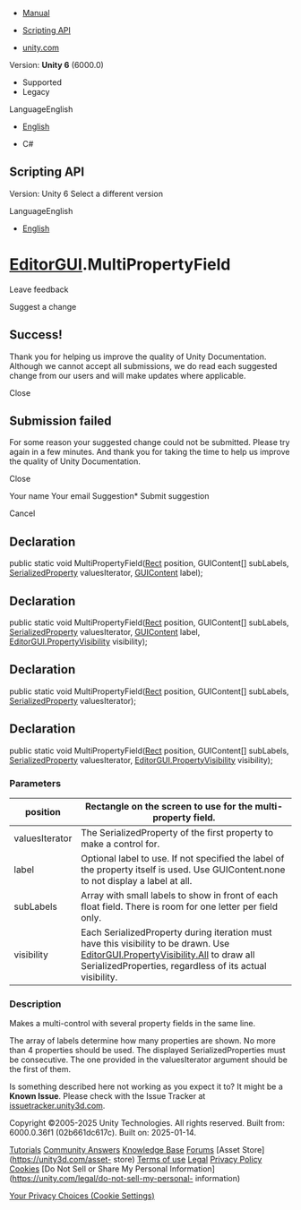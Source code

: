 [ ]()

  * [Manual](../Manual/index.html)
  * [Scripting API](../ScriptReference/index.html)

  * [unity.com](https://unity.com/)

Version: **Unity 6** (6000.0)

  * Supported
  * Legacy

LanguageEnglish

  * [English]()

  * C#

[ ](https://docs.unity3d.com)

## Scripting API

Version: Unity 6 Select a different version

LanguageEnglish

  * [English]()

#  [EditorGUI](EditorGUI.html).MultiPropertyField

Leave feedback

Suggest a change

## Success!

Thank you for helping us improve the quality of Unity Documentation. Although
we cannot accept all submissions, we do read each suggested change from our
users and will make updates where applicable.

Close

## Submission failed

For some reason your suggested change could not be submitted. Please <a>try
again</a> in a few minutes. And thank you for taking the time to help us
improve the quality of Unity Documentation.

Close

Your name Your email Suggestion* Submit suggestion

Cancel

[ ]()

## Declaration

public static void MultiPropertyField([Rect](Rect.html) position, GUIContent[]
subLabels, [SerializedProperty](SerializedProperty.html) valuesIterator,
[GUIContent](GUIContent.html) label);

## Declaration

public static void MultiPropertyField([Rect](Rect.html) position, GUIContent[]
subLabels, [SerializedProperty](SerializedProperty.html) valuesIterator,
[GUIContent](GUIContent.html) label,
[EditorGUI.PropertyVisibility](EditorGUI.PropertyVisibility.html) visibility);

## Declaration

public static void MultiPropertyField([Rect](Rect.html) position, GUIContent[]
subLabels, [SerializedProperty](SerializedProperty.html) valuesIterator);

## Declaration

public static void MultiPropertyField([Rect](Rect.html) position, GUIContent[]
subLabels, [SerializedProperty](SerializedProperty.html) valuesIterator,
[EditorGUI.PropertyVisibility](EditorGUI.PropertyVisibility.html) visibility);

### Parameters

position | Rectangle on the screen to use for the multi-property field.  
---|---  
valuesIterator | The SerializedProperty of the first property to make a control for.  
label | Optional label to use. If not specified the label of the property itself is used. Use GUIContent.none to not display a label at all.  
subLabels | Array with small labels to show in front of each float field. There is room for one letter per field only.  
visibility | Each SerializedProperty during iteration must have this visibility to be drawn. Use [EditorGUI.PropertyVisibility.All](EditorGUI.PropertyVisibility.All.html) to draw all SerializedProperties, regardless of its actual visibility.  
  
### Description

Makes a multi-control with several property fields in the same line.

The array of labels determine how many properties are shown. No more than 4
properties should be used. The displayed SerializedProperties must be
consecutive. The one provided in the valuesIterator argument should be the
first of them.

Is something described here not working as you expect it to? It might be a
**Known Issue**. Please check with the Issue Tracker at
[issuetracker.unity3d.com](https://issuetracker.unity3d.com).

Copyright ©2005-2025 Unity Technologies. All rights reserved. Built from:
6000.0.36f1 (02b661dc617c). Built on: 2025-01-14.

[Tutorials](https://unity3d.com/learn) [Community
Answers](https://answers.unity3d.com) [Knowledge
Base](https://support.unity3d.com/hc/en-us)
[Forums](https://forum.unity3d.com) [Asset Store](https://unity3d.com/asset-
store) [Terms of use](https://docs.unity3d.com/Manual/TermsOfUse.html)
[Legal](https://unity.com/legal) [Privacy
Policy](https://unity.com/legal/privacy-policy)
[Cookies](https://unity.com/legal/cookie-policy) [Do Not Sell or Share My
Personal Information](https://unity.com/legal/do-not-sell-my-personal-
information)

[Your Privacy Choices (Cookie Settings)](javascript:void\(0\);)

